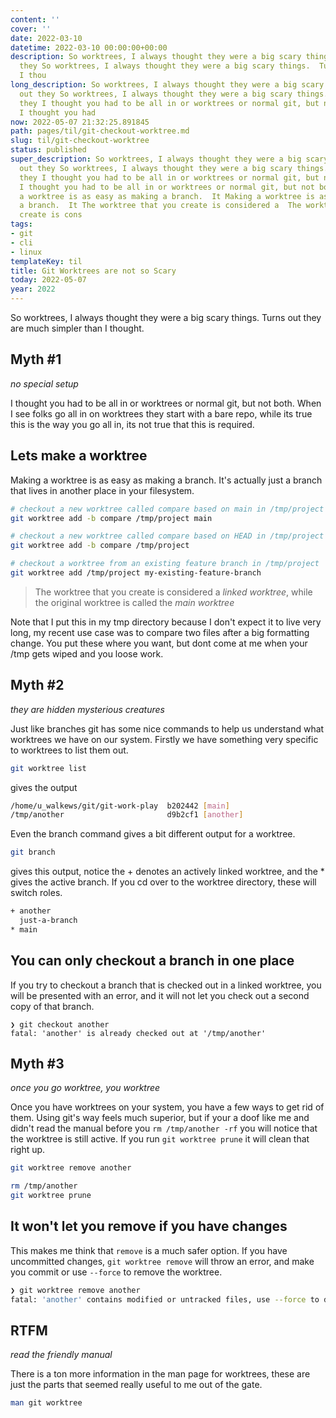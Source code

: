 ```yaml
---
content: ''
cover: ''
date: 2022-03-10
datetime: 2022-03-10 00:00:00+00:00
description: So worktrees, I always thought they were a big scary things.  Turns out
  they So worktrees, I always thought they were a big scary things.  Turns out they
  I thou
long_description: So worktrees, I always thought they were a big scary things.  Turns
  out they So worktrees, I always thought they were a big scary things.  Turns out
  they I thought you had to be all in or worktrees or normal git, but not both.  When
  I thought you had
now: 2022-05-07 21:32:25.891845
path: pages/til/git-checkout-worktree.md
slug: til/git-checkout-worktree
status: published
super_description: So worktrees, I always thought they were a big scary things.  Turns
  out they So worktrees, I always thought they were a big scary things.  Turns out
  they I thought you had to be all in or worktrees or normal git, but not both.  When
  I thought you had to be all in or worktrees or normal git, but not both.  When Making
  a worktree is as easy as making a branch.  It Making a worktree is as easy as making
  a branch.  It The worktree that you create is considered a  The worktree that you
  create is cons
tags:
- git
- cli
- linux
templateKey: til
title: Git Worktrees are not so Scary
today: 2022-05-07
year: 2022
---
```


So worktrees, I always thought they were a big scary things.  Turns out they
are much simpler than I thought.

## Myth #1
_no special setup_

I thought you had to be all in or worktrees or normal git, but not both.  When
I see folks go all in on worktrees they start with a bare repo, while its true
this is the way you go all in, its not true that this is required.

## Lets make a worktree

Making a worktree is as easy as making a branch.  It's actually just a branch
that lives in another place in your filesystem.

``` bash
# checkout a new worktree called compare based on main in /tmp/project
git worktree add -b compare /tmp/project main

# checkout a new worktree called compare based on HEAD in /tmp/project
git worktree add -b compare /tmp/project

# checkout a worktree from an existing feature branch in /tmp/project
git worktree add /tmp/project my-existing-feature-branch
```

> The worktree that you create is considered a _linked worktree_, while the
> original worktree is called the _main worktree_

Note that I put this in my tmp directory because I don't expect it to live very
long, my recent use case was to compare two files after a big formatting
change.  You put these where you want, but dont come at me when your /tmp gets
wiped and you loose work.

 ## Myth #2
 _they are hidden mysterious creatures_

Just like branches git has some nice commands to help us understand what
worktrees we have on our system.  Firstly we have something very specific to
worktrees to list them out.

``` bash
git worktree list
```

gives the output

``` bash
/home/u_walkews/git/git-work-play  b202442 [main]
/tmp/another                       d9b2cf1 [another]
```

Even the branch command gives a bit different output for a worktree.

``` bash
git branch
```

gives this output, notice the + denotes an actively linked worktree, and the *
gives the active branch.  If you cd over to the worktree directory, these will
switch roles.

``` bash
+ another
  just-a-branch
* main
```

## You can only checkout a branch in one place

If you try to checkout a branch that is checked out in a linked worktree, you
will be presented with an error, and it will not let you check out a second
copy of that branch.

```
❯ git checkout another
fatal: 'another' is already checked out at '/tmp/another'
```

## Myth #3
_once you go worktree, you worktree_

Once you have worktrees on your system, you have a few ways to get rid of them.
Using git's way feels much superior, but if your a doof like me and didn't read
the manual before you `rm /tmp/another -rf` you will notice that the worktree
is still active.  If you run `git worktree prune` it will clean that right up.

``` bash
git worktree remove another

rm /tmp/another
git worktree prune
```

## It won't let you remove if you have changes

This makes me think that `remove` is a much safer option.  If you have
uncommitted changes, `git worktree remove` will throw an error, and make you
commit or use `--force` to remove the worktree.

``` bash
❯ git worktree remove another
fatal: 'another' contains modified or untracked files, use --force to delete it
```

## RTFM
_read the friendly manual_

There is a ton more information in the man page for worktrees, these are just
the parts that seemed really useful to me out of the gate.

``` bash
man git worktree
```